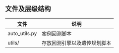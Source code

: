 ## 文件及层级结构
|  文件   |  说明  |
|  ----  | ----  |
| auto_utils.py  | 案例回测脚本 |
| utils/  | 存放回测引擎以及遗传规划脚本 |

